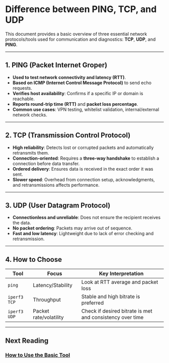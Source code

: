 # Difference between PING, TCP, and UDP

This document provides a basic overview of three essential network protocols/tools used for communication and diagnostics: **TCP**, **UDP**, and **PING**.

---
## 1. PING (Packet Internet Groper)

- **Used to test network connectivity and latency (RTT)**.
- **Based on ICMP (Internet Control Message Protocol)** to send echo requests.
- **Verifies host availability**: Confirms if a specific IP or domain is reachable.
- **Reports round-trip time (RTT)** and **packet loss percentage**.
- **Common use cases**: VPN testing, whitelist validation, internal/external network checks.

---

## 2. TCP (Transmission Control Protocol)

- **High reliability**: Detects lost or corrupted packets and automatically retransmits them.
- **Connection-oriented**: Requires a **three-way handshake** to establish a connection before data transfer.
- **Ordered delivery**: Ensures data is received in the exact order it was sent.
- **Slower speed**: Overhead from connection setup, acknowledgments, and retransmissions affects performance.

---

## 3. UDP (User Datagram Protocol)

- **Connectionless and unreliable**: Does not ensure the recipient receives the data.
- **No packet ordering**: Packets may arrive out of sequence.
- **Fast and low latency**: Lightweight due to lack of error checking and retransmission.

---

## 4. How to Choose
| Tool         | Focus                  | Key Interpretation                                        |
| ------------ | ---------------------- | --------------------------------------------------------- |
| `ping`       | Latency/Stability      | Look at RTT average and packet loss                       |
| `iperf3 TCP` | Throughput             | Stable and high bitrate is preferred                      |
| `iperf3 UDP` | Packet rate/volatility | Check if desired bitrate is met and consistency over time |

---

## Next Reading

### [How to Use the Basic Tool](./HOW%20TO%20USE%20BASIC%20TOOL.md)



